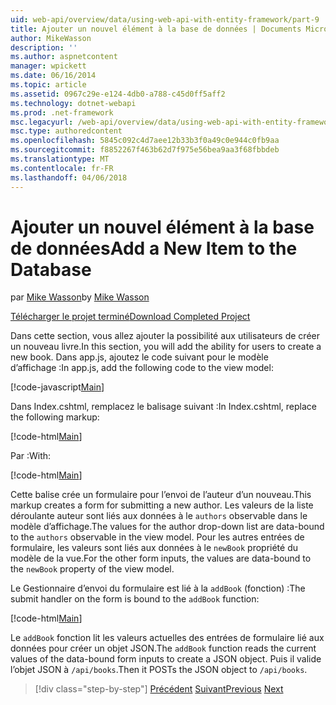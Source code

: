 ```yaml
---
uid: web-api/overview/data/using-web-api-with-entity-framework/part-9
title: Ajouter un nouvel élément à la base de données | Documents Microsoft
author: MikeWasson
description: ''
ms.author: aspnetcontent
manager: wpickett
ms.date: 06/16/2014
ms.topic: article
ms.assetid: 0967c29e-e124-4db0-a788-c45d0ff5aff2
ms.technology: dotnet-webapi
ms.prod: .net-framework
msc.legacyurl: /web-api/overview/data/using-web-api-with-entity-framework/part-9
msc.type: authoredcontent
ms.openlocfilehash: 5845c092c4d7aee12b33b3f0a49c0e944c0fb9aa
ms.sourcegitcommit: f8852267f463b62d7f975e56bea9aa3f68fbbdeb
ms.translationtype: MT
ms.contentlocale: fr-FR
ms.lasthandoff: 04/06/2018
---
```

<a name="add-a-new-item-to-the-database"></a><span data-ttu-id="1d17f-102">Ajouter un nouvel élément à la base de données</span><span class="sxs-lookup"><span data-stu-id="1d17f-102">Add a New Item to the Database</span></span>
====================
<span data-ttu-id="1d17f-103">par [Mike Wasson](https://github.com/MikeWasson)</span><span class="sxs-lookup"><span data-stu-id="1d17f-103">by [Mike Wasson](https://github.com/MikeWasson)</span></span>

[<span data-ttu-id="1d17f-104">Télécharger le projet terminé</span><span class="sxs-lookup"><span data-stu-id="1d17f-104">Download Completed Project</span></span>](https://github.com/MikeWasson/BookService)

<span data-ttu-id="1d17f-105">Dans cette section, vous allez ajouter la possibilité aux utilisateurs de créer un nouveau livre.</span><span class="sxs-lookup"><span data-stu-id="1d17f-105">In this section, you will add the ability for users to create a new book.</span></span> <span data-ttu-id="1d17f-106">Dans app.js, ajoutez le code suivant pour le modèle d’affichage :</span><span class="sxs-lookup"><span data-stu-id="1d17f-106">In app.js, add the following code to the view model:</span></span>

[!code-javascript[Main](part-9/samples/sample1.js)]

<span data-ttu-id="1d17f-107">Dans Index.cshtml, remplacez le balisage suivant :</span><span class="sxs-lookup"><span data-stu-id="1d17f-107">In Index.cshtml, replace the following markup:</span></span>

[!code-html[Main](part-9/samples/sample2.html)]

<span data-ttu-id="1d17f-108">Par :</span><span class="sxs-lookup"><span data-stu-id="1d17f-108">With:</span></span>

[!code-html[Main](part-9/samples/sample3.html)]

<span data-ttu-id="1d17f-109">Cette balise crée un formulaire pour l’envoi de l’auteur d’un nouveau.</span><span class="sxs-lookup"><span data-stu-id="1d17f-109">This markup creates a form for submitting a new author.</span></span> <span data-ttu-id="1d17f-110">Les valeurs de la liste déroulante auteur sont liés aux données à le `authors` observable dans le modèle d’affichage.</span><span class="sxs-lookup"><span data-stu-id="1d17f-110">The values for the author drop-down list are data-bound to the `authors` observable in the view model.</span></span> <span data-ttu-id="1d17f-111">Pour les autres entrées de formulaire, les valeurs sont liés aux données à le `newBook` propriété du modèle de la vue.</span><span class="sxs-lookup"><span data-stu-id="1d17f-111">For the other form inputs, the values are data-bound to the `newBook` property of the view model.</span></span>

<span data-ttu-id="1d17f-112">Le Gestionnaire d’envoi du formulaire est lié à la `addBook` (fonction) :</span><span class="sxs-lookup"><span data-stu-id="1d17f-112">The submit handler on the form is bound to the `addBook` function:</span></span>

[!code-html[Main](part-9/samples/sample4.html)]

<span data-ttu-id="1d17f-113">Le `addBook` fonction lit les valeurs actuelles des entrées de formulaire lié aux données pour créer un objet JSON.</span><span class="sxs-lookup"><span data-stu-id="1d17f-113">The `addBook` function reads the current values of the data-bound form inputs to create a JSON object.</span></span> <span data-ttu-id="1d17f-114">Puis il valide l’objet JSON à `/api/books`.</span><span class="sxs-lookup"><span data-stu-id="1d17f-114">Then it POSTs the JSON object to `/api/books`.</span></span>

> [!div class="step-by-step"]
> <span data-ttu-id="1d17f-115">[Précédent](part-8.md)
> [Suivant](part-10.md)</span><span class="sxs-lookup"><span data-stu-id="1d17f-115">[Previous](part-8.md)
[Next](part-10.md)</span></span>
